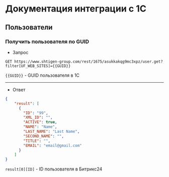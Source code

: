 # Документация интеграции с 1С

## Пользователи
### Получить пользователя по GUID

* Запрос

```http request
GET https://www.shtigen-group.com/rest/1675/asukkakqg9mc3xpz/user.get?filter[UF_WEB_SITES]={{GUID}}
```

```{{GUID}}``` - GUID пользователя в 1C

---

* Ответ

```json
{
    "result": [
      {
        "ID": "99",
        "XML_ID": "",
        "ACTIVE": true,
        "NAME": "Name",
        "LAST_NAME": "Last Name",
        "SECOND_NAME": "",
        "TITLE": "",
        "EMAIL": "email@gmail.com"
      }
    ]
}
```

```result[0][ID]``` - ID пользователя в Битрикс24


